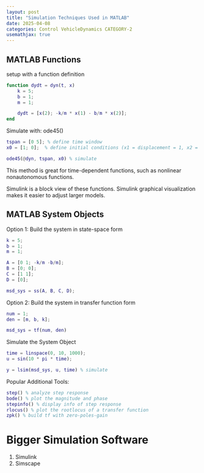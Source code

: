```yaml
---
layout: post
title: "Simulation Techniques Used in MATLAB"
date: 2025-04-08
categories: Control VehicleDynamics CATEGORY-2
usemathjax: true
---
```


## MATLAB Functions
setup with a function definition

```MATLAB
function dydt = dyn(t, x)
    k = 5;
    b = 1;
    m = 1;

    dydt = [x(2); -k/m * x(1) - b/m * x(2)];
end
```

Simulate with:
ode45()

```MATLAB
tspan = [0 5]; % define time window
x0 = [1; 0];  % define initial conditions (x1 = displacement = 1, x2 = velocity = 0)

ode45(@dyn, tspan, x0) % simulate
```

This method is great for time-dependent functions, such as nonlinear nonautonomous functions.

Simulink is a block view of these functions. Simulink graphical visualization makes it easier to adjust larger models.

## MATLAB System Objects

Option 1: Build the system in state-space form
```MATLAB
k = 5;
b = 1;
m = 1;

A = [0 1; -k/m -b/m];
B = [0; 0];
C = [1 1];
D = [0];

msd_sys = ss(A, B, C, D);
```
Option 2: Build the system in transfer function form
```MATLAB
num = 1;
den = [m, b, k];

msd_sys = tf(num, den)
```


Simulate the System Object
```MATLAB
time = linspace(0, 10, 1000);
u = sin(10 * pi * time);

y = lsim(msd_sys, u, time) % simulate
```

Popular Additional Tools:
```MATLAB
step() % analyze step response
bode() % plot the magnitude and phase
stepinfo() % display info of step response
rlocus() % plot the rootlocus of a transfer function
zpk() % build tf with zero-poles-gain
```

# Bigger Simulation Software
1. Simulink
2. Simscape